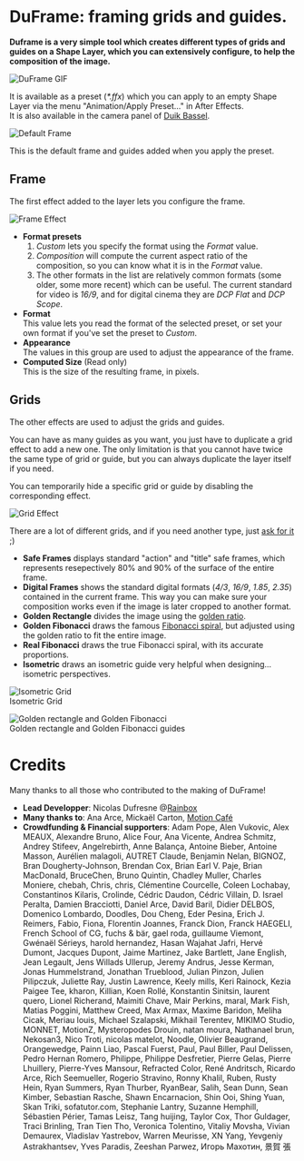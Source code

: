 # **DuFrame**: framing grids and guides.

**Duframe is a very simple tool which creates different types of grids and guides on a Shape Layer, which you can extensively configure, to help the composition of the image.**

![DuFrame GIF](https://rainboxprod.coop/rainbox/wp-content/uploads/frame.gif)

It is available as a preset (_*.ffx_) which you can apply to an empty Shape Layer via the menu "Animation/Apply Preset..." in After Effects.  
It is also available in the camera panel of [Duik Bassel](https://github.com/Rainbox-dev/DuAEF_Duik/wiki/Duik).

![Default Frame](https://raw.githubusercontent.com/Rainbox-dev/DuAEF_Duik/master/docs/media/wiki/screenshots/duframe/example1.PNG)

This is the default frame and guides added when you apply the preset.

## Frame

The first effect added to the layer lets you configure the frame.

![Frame Effect](https://raw.githubusercontent.com/Rainbox-dev/DuAEF_Duik/master/docs/media/wiki/screenshots/duframe/frameFX.PNG)

* **Format presets**  
   1. *Custom* lets you specify the format using the _Format_ value.
   2. *Composition* will compute the current aspect ratio of the composition, so you can know what it is in the _Format_ value.
   3. The other formats in the list are relatively common formats (some older, some more recent) which can be useful. The current standard for video is *16/9*, and for digital cinema they are *DCP Flat* and *DCP Scope*.
* **Format**  
This value lets you read the format of the selected preset, or set your own format if you've set the preset to *Custom*.
* **Appearance**  
The values in this group are used to adjust the appearance of the frame.
* **Computed Size** (Read only)  
This is the size of the resulting frame, in pixels.

## Grids

The other effects are used to adjust the grids and guides.

You can have as many guides as you want, you just have to duplicate a grid effect to add a new one. The only limitation is that you cannot have twice the same type of grid or guide, but you can always duplicate the layer itself if you need.

You can temporarily hide a specific grid or guide by disabling the corresponding effect.

![Grid Effect](https://raw.githubusercontent.com/Rainbox-dev/DuAEF_Duik/master/docs/media/wiki/screenshots/duframe/gridFX.PNG)

There are a lot of different grids, and if you need another type, just [ask for it](https://github.com/Rainbox-dev/DuAEF_Duik/wiki/Contributing-Guide) ;)

* **Safe Frames** displays standard "action" and "title" safe frames, which represents resepectively 80% and 90% of the surface of the entire frame.
* **Digital Frames** shows the standard digital formats (*4/3*, *16/9*, *1.85*, *2.35*) contained in the current frame. This way you can make sure your composition works even if the image is later cropped to another format.
* **Golden Rectangle** divides the image using the [golden ratio](https://en.wikipedia.org/wiki/Golden_ratio).
* **Golden Fibonacci** draws the famous [Fibonacci spiral](https://en.wikipedia.org/wiki/Fibonacci_number), but adjusted using the golden ratio to fit the entire image.
* **Real Fibonacci** draws the true Fibonacci spiral, with its accurate proportions.
* **Isometric** draws an isometric guide very helpful when designing... isometric perspectives.

![Isometric Grid](https://raw.githubusercontent.com/Rainbox-dev/DuAEF_Duik/master/docs/media/wiki/screenshots/duframe/example2.PNG)  
Isometric Grid

![Golden rectangle and Golden Fibonacci](https://raw.githubusercontent.com/Rainbox-dev/DuAEF_Duik/master/docs/media/wiki/screenshots/duframe/example3.PNG)  
Golden rectangle and Golden Fibonacci guides

# Credits

Many thanks to all those who contributed to the making of DuFrame!

- **Lead Developper**: Nicolas Dufresne @[Rainbox](https://rainboxprod.coop)
- **Many thanks to**: Ana Arce, Mickaël Carton, [Motion Café](https://www.motion-cafe.com/)
- **Crowdfunding & Financial supporters**: Adam Pope, Alen Vukovic, Alex MEAUX, Alexandre Bruno, Alice Four, Ana Vicente, Andrea Schmitz, Andrey Stifeev, Angelrebirth, Anne Balança, Antoine Bieber, Antoine Masson, Aurélien malagoli, AUTRET Claude, Benjamin Nelan, BIGNOZ, Bran Dougherty-Johnson, Brendan Cox, Brian Earl V. Paje, Brian MacDonald, BruceChen, Bruno Quintin, Chadley Muller, Charles Moniere, chebah, Chris, chris, Clémentine Courcelle, Coleen Lochabay, Constantinos Kilaris, Crolinde, Cédric Daudon, Cédric Villain, D. Israel Peralta, Damien Bracciotti, Daniel Arce, David Baril, Didier DELBOS, Domenico Lombardo, Doodles, Dou Cheng, Eder Pesina, Erich J. Reimers, Fabio, Fiona, Florentin Joannes, Franck Dion, Franck HAEGELI, French School of CG, fuchs & bär, gael roda, guillaume Viemont, Gwénaël Sérieys, harold hernandez, Hasan Wajahat Jafri, Hervé Dumont, Jacques Dupont, Jaime Martinez, Jake Bartlett, Jane English, Jean Legault, Jens Willads Ullerup, Jeremy Andrus, Jesse Kerman, Jonas Hummelstrand, Jonathan Trueblood, Julian Pinzon, Julien Pilipczuk, Juliette Ray, Justin Lawrence, Keely mills, Keri Rainock, Kezia Paigee Tee, kharon, Killian, Koen Rollé, Konstantin Sinitsin, laurent quero, Lionel Richerand, Maimiti Chave, Mair Perkins, maral, Mark Fish, Matias Poggini, Matthew Creed, Max Armax, Maxime Baridon, Meliha Cicak, Meriau louis, Michael Szalapski, Mikhail Terentev, MIKIMO Studio, MONNET, MotionZ, Mysteropodes Drouin, natan moura, Nathanael brun, Nekosan3, Nico Troti, nicolas matelot, Noodle, Olivier Beaugrand, Orangewedge, Painn Liao, Pascal Fuerst, Paul, Paul Biller, Paul Delissen, Pedro Hernan Romero, Philippe, Philippe Desfretier, Pierre Gelas, Pierre Lhuillery, Pierre-Yves Mansour, Refracted Color, René Andritsch, Ricardo Arce, Rich Seemueller, Rogerio Stravino, Ronny Khalil, Ruben, Rusty Hein, Ryan Summers, Ryan Thurber, RyanBear, Salih, Sean Dunn, Sean Kimber, Sebastian Rasche, Shawn Encarnacion, Shin Ooi, Shing Yuan, Skan Triki, sofatutor.com, Stephanie Lantry, Suzanne Hemphill, Sébastien Périer, Tamas Leisz, Tang huijing, Taylor Cox, Thor Guldager, Traci Brinling, Tran Tien Tho, Veronica Tolentino, Vitaliy Movsha, Vivian Demaurex, Vladislav Yastrebov, Warren Meurisse, XN Yang, Yevgeniy Astrakhantsev, Yves Paradis, Zeeshan Parwez, Игорь Махотин, 景賀 張
